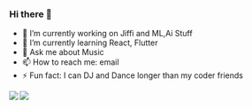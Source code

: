 ### Hi there 👋

- 🔭 I’m currently working on Jiffi and ML,Ai Stuff
- 🌱 I’m currently learning React, Flutter
- 💬 Ask me about Music
- 📫 How to reach me: email
- ⚡ Fun fact: I can DJ and Dance longer than my coder friends

<a href="https://github.com/nsanirudh">
  <img align="left" src="https://github-readme-stats.vercel.app/api/top-langs/?username=nsanirudh&title_color=ffffff&text_color=ffffff&bg_color=0F2027" />
</a>
<a href="https://github.com/nsanirudh">
  <img align="left" src="https://github-readme-stats.vercel.app/api?username=nsanirudh&&show_icons=true&title_color=ffffff&icon_color=ffffff&text_color=ffffff&bg_color=0F2027" />
</a>

